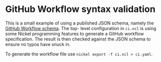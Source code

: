 # GitHub Workflow syntax validation

This is a small example of using a published JSON schema, namely the [GitHub
Workflow schema](https://json.schemastore.org/github-workflow.json). The top-
level configuration in `ci.ncl` is using some Nickel programming features to
generate a GitHub workflow specification. The result is then checked against the
JSON schema to ensure no typos have snuck in.

To generate the workflow file use `nickel export -f ci.ncl > ci.yaml`.
